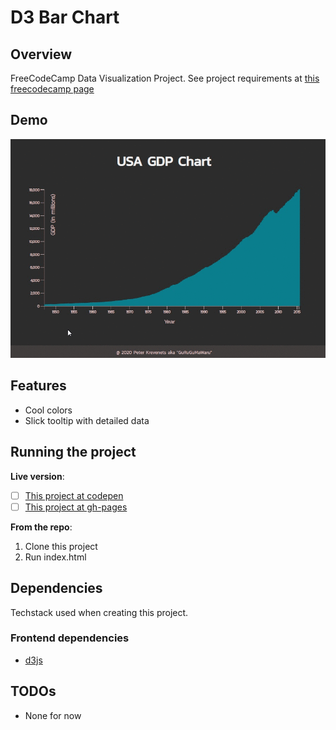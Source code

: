 # D3 Bar Chart

## Overview

FreeCodeCamp Data Visualization Project. See project requirements at [this freecodecamp page](https://www.freecodecamp.org/learn/data-visualization/data-visualization-projects/visualize-data-with-a-bar-chart)

## Demo

![](https://github.com/gurugu-fcc-projects/FCC__d3-bar-chart/blob/master/fcc__d3_bar_chart.gif)

## Features

- Cool colors
- Slick tooltip with detailed data

## Running the project

**Live version**:

- [ ] [This project at codepen](https://codepen.io/GuRuGu/full/bGdxGbJ)
- [ ] [This project at gh-pages](https://gurugu-fcc-projects.github.io/FCC__d3-bar-chart/)

**From the repo**:

1. Clone this project
2. Run index.html

## Dependencies

Techstack used when creating this project.

### Frontend dependencies

- [d3js](https://d3js.org/)

## TODOs

- None for now
